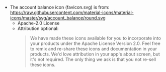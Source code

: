 * The account balance icon (favicon.svg) is from: https://raw.githubusercontent.com/material-icons/material-icons/master/svg/account_balance/round.svg
  * Apache-2.0 License
  * Attribution optional:
    > We have made these icons available for you to incorporate into your products under the Apache License Version 2.0. Feel free to remix and re-share these icons and documentation in your products. We'd love attribution in your app's about screen, but it's not required. The only thing we ask is that you not re-sell these icons.

